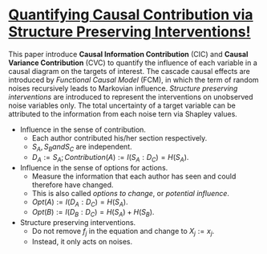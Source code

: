 # [Quantifying Causal Contribution via Structure Preserving Interventions!](https://arxiv.org/abs/2007.00714)


This paper introduce  **Causal Information Contribution** (CIC) and **Causal Variance Contribution** (CVC) to quantify the influence of each variable in a causal diagram on the targets of interest. The cascade causal effects are introduced by *Functional Causal Model* (FCM), in which the term of random noises recursively leads to Markovian influence. *Structure preserving interventions* are introduced to represent the interventions on unobserved noise variables only. The total uncertainty of a target variable can be attributed to the information from each noise tern via Shapley values.

- Influence in the sense of contribution. 
    + Each author contributed his/her section respectively.
    + $S_A, S_B and S_C$ are independent.
    + $D_A := S_A; Contribution(A) := I(S_A : D_C) = H(S_A)$.
- Influence in the sense of options for actions. 
    + Measure the information that each author has seen and could therefore have changed.
    + This is also called *options to change*, or *potential influence*. 
    + $Opt(A) := I(D_A : D_C) = H(S_A)$.
    + $Opt(B) := I(D_B : D_C) = H(S_A) + H(S_B)$.
- Structure preserving interventions.
    + Do not remove $f_j$ in the equation and change to $X_j := x_j$.
    + Instead, it only acts on noises.
